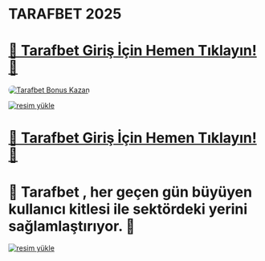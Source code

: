 # TARAFBET 2025

# <a href="https://cutt.ly/PrET75Bw" title="Tarafbet Giriş Adresi">🔗 Tarafbet Giriş İçin Hemen Tıklayın!🔗</a>

<a href="https://cutt.ly/PrET75Bw" title="Tarafbet Bonus Fırsatları">
    <img src="https://i.ibb.co/5K7Ks6w/zzzz3.gif" alt="Tarafbet Bonus Kazan" style="max-width:100%; height:auto; border-radius:8px;">
</a>
<div class="description">

<a href="https://resmim.net/"><img src="https://resmim.net/cdn/2025/06/23/TQMbo7.jpg" alt="resim yükle" border="0" /></a>

# <a href="https://cutt.ly/PrET75Bw" title="Tarafbet Giriş Adresi">🔗 Tarafbet Giriş İçin Hemen Tıklayın!🔗</a>
 
# 💢 Tarafbet , her geçen gün büyüyen kullanıcı kitlesi ile sektördeki yerini sağlamlaştırıyor.  💢

<a href="https://resmim.net/"><img src="https://resmim.net/cdn/2025/06/23/TQMTnG.jpg" alt="resim yükle" border="0" /></a>
